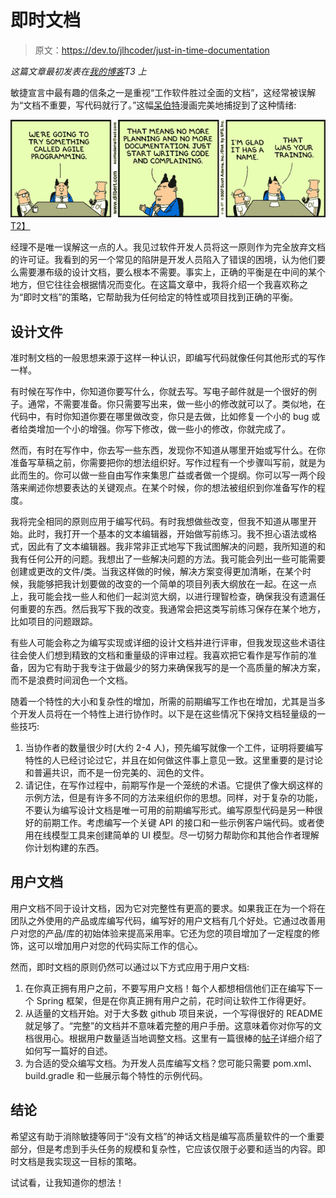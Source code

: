 # 即时文档

> 原文：<https://dev.to/jlhcoder/just-in-time-documentation>

*这篇文章最初发表在[我的博客](http://jlhood.com/just-in-time-documentation/)T3 上*

敏捷宣言中最有趣的信条之一是重视“工作软件胜过全面的文档”，这经常被误解为“文档不重要，写代码就行了。”这幅[呆伯特](http://dilbert.com/)漫画完美地捕捉到了这种情绪:

[![Dilbert: Agile Programming](img/3cfd49819f89de2318a2e3bdeaf5d439.png)T2】](https://res.cloudinary.com/practicaldev/image/fetch/s--YQ8Vz_9j--/c_limit%2Cf_auto%2Cfl_progressive%2Cq_auto%2Cw_880/https://pbs.twimg.com/media/BxmTfq3CMAAkEwB.png)

经理不是唯一误解这一点的人。我见过软件开发人员将这一原则作为完全放弃文档的许可证。我看到的另一个常见的陷阱是开发人员陷入了错误的困境，认为他们要么需要瀑布级的设计文档，要么根本不需要。事实上，正确的平衡是在中间的某个地方，但它往往会根据情况而变化。在这篇文章中，我将介绍一个我喜欢称之为“即时文档”的策略，它帮助我为任何给定的特性或项目找到正确的平衡。

## 设计文件

准时制文档的一般思想来源于这样一种认识，即编写代码就像任何其他形式的写作一样。

有时候在写作中，你知道你要写什么，你就去写。写电子邮件就是一个很好的例子。通常，不需要准备。你只需要写出来，做一些小的修改就可以了。类似地，在代码中，有时你知道你要在哪里做改变，你只是去做，比如修复一个小的 bug 或者给类增加一个小的增强。你写下修改，做一些小的修改，你就完成了。

然而，有时在写作中，你去写一些东西，发现你不知道从哪里开始或写什么。在你准备写草稿之前，你需要把你的想法组织好。写作过程有一个步骤叫写前，就是为此而生的。你可以做一些自由写作来集思广益或者做一个提纲。你可以写一两个段落来阐述你想要表达的关键观点。在某个时候，你的想法被组织到你准备写作的程度。

我将完全相同的原则应用于编写代码。有时我想做些改变，但我不知道从哪里开始。此时，我打开一个基本的文本编辑器，开始做写前练习。我不担心语法或格式，因此有了文本编辑器。我非常非正式地写下我试图解决的问题，我所知道的和我有任何公开的问题。我想出了一些解决问题的方法。我可能会列出一些可能需要创建或更改的文件/类。当我这样做的时候，解决方案变得更加清晰，在某个时候，我能够把我计划要做的改变的一个简单的项目列表大纲放在一起。在这一点上，我可能会找一些人和他们一起浏览大纲，以进行理智检查，确保我没有遗漏任何重要的东西。然后我写下我的改变。我通常会把这类写前练习保存在某个地方，比如项目的问题跟踪。

有些人可能会称之为编写实现或详细的设计文档并进行评审，但我发现这些术语往往会使人们想到精致的文档和重量级的评审过程。我喜欢把它看作是写作前的准备，因为它有助于我专注于做最少的努力来确保我写的是一个高质量的解决方案，而不是浪费时间润色一个文档。

随着一个特性的大小和复杂性的增加，所需的前期编写工作也在增加，尤其是当多个开发人员将在一个特性上进行协作时。以下是在这些情况下保持文档轻量级的一些技巧:

1.  当协作者的数量很少时(大约 2-4 人)，预先编写就像一个工件，证明将要编写特性的人已经讨论过它，并且在如何做这件事上意见一致。这里重要的是讨论和普遍共识，而不是一份完美的、润色的文件。
2.  请记住，在写作过程中，前期写作是一个笼统的术语。它提供了像大纲这样的示例方法，但是有许多不同的方法来组织你的思想。同样，对于复杂的功能，不要认为编写设计文档是唯一可用的前期编写形式。编写原型代码是另一种很好的前期工作。考虑编写一个关键 API 的接口和一些示例客户端代码。或者使用在线模型工具来创建简单的 UI 模型。尽一切努力帮助你和其他合作者理解你计划构建的东西。

## 用户文档

用户文档不同于设计文档，因为它对完整性有更高的要求。如果我正在为一个将在团队之外使用的产品或库编写代码，编写好的用户文档有几个好处。它通过改善用户对您的产品/库的初始体验来提高采用率。它还为您的项目增加了一定程度的修饰，这可以增加用户对您的代码实际工作的信心。

然而，即时文档的原则仍然可以通过以下方式应用于用户文档:

1.  在你真正拥有用户之前，不要写用户文档！每个人都想相信他们正在编写下一个 Spring 框架，但是在你真正拥有用户之前，花时间让软件工作得更好。
2.  从适量的文档开始。对于大多数 github 项目来说，一个写得很好的 README 就足够了。“完整”的文档并不意味着完整的用户手册。这意味着你对你写的文档很用心。根据用户数量适当地调整文档。这里有一篇很棒的[帖子](https://dev.to/codemouse92/your-project-isnt-done-yet)详细介绍了如何写一篇好的自述。
3.  为合适的受众编写文档。为开发人员库编写文档？您可能只需要 pom.xml、build.gradle 和一些展示每个特性的示例代码。

## 结论

希望这有助于消除敏捷等同于“没有文档”的神话文档是编写高质量软件的一个重要部分，但是考虑到手头任务的规模和复杂性，它应该仅限于必要和适当的内容。即时文档是我实现这一目标的策略。

试试看，让我知道你的想法！